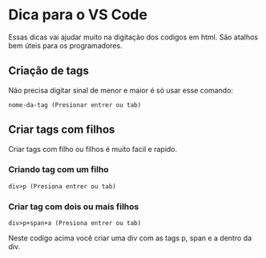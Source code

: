 # Dica para o VS Code

Essas dicas vai ajudar muito na digitação dos codigos em html. São atalhos bem úteis para os programadores.

## Criação de tags

Não precisa digitar sinal de menor e maior é só usar esse comando:

    nome-da-tag (Presionar entrer ou tab)

## Criar tags com filhos

Criar tags com filho ou filhos é muito facil e rapido.

### Criando tag com um filho

    div>p (Presiona entrer ou tab)

### Criar tag com dois ou mais filhos

    div>p+span+a (Presiona entrer ou tab)

Neste codigo acima você criar uma div com as tags p, span e a dentro da div.

